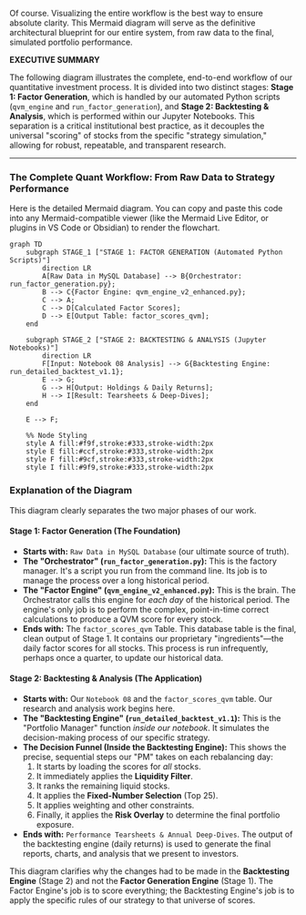 Of course. Visualizing the entire workflow is the best way to ensure absolute clarity. This Mermaid diagram will serve as the definitive architectural blueprint for our entire system, from raw data to the final, simulated portfolio performance.

**EXECUTIVE SUMMARY**

The following diagram illustrates the complete, end-to-end workflow of our quantitative investment process. It is divided into two distinct stages: **Stage 1: Factor Generation**, which is handled by our automated Python scripts (`qvm_engine` and `run_factor_generation`), and **Stage 2: Backtesting & Analysis**, which is performed within our Jupyter Notebooks. This separation is a critical institutional best practice, as it decouples the universal "scoring" of stocks from the specific "strategy simulation," allowing for robust, repeatable, and transparent research.

---

### The Complete Quant Workflow: From Raw Data to Strategy Performance

Here is the detailed Mermaid diagram. You can copy and paste this code into any Mermaid-compatible viewer (like the Mermaid Live Editor, or plugins in VS Code or Obsidian) to render the flowchart.

```mermaid
graph TD
    subgraph STAGE_1 ["STAGE 1: FACTOR GENERATION (Automated Python Scripts)"]
        direction LR
        A[Raw Data in MySQL Database] --> B{Orchestrator: run_factor_generation.py};
        B --> C{Factor Engine: qvm_engine_v2_enhanced.py};
        C --> A;
        C --> D[Calculated Factor Scores];
        D --> E[Output Table: factor_scores_qvm];
    end

    subgraph STAGE_2 ["STAGE 2: BACKTESTING & ANALYSIS (Jupyter Notebooks)"]
        direction LR
        F[Input: Notebook 08 Analysis] --> G{Backtesting Engine: run_detailed_backtest_v1.1};
        E --> G;
        G --> H[Output: Holdings & Daily Returns];
        H --> I[Result: Tearsheets & Deep-Dives];
    end

    E --> F;

    %% Node Styling
    style A fill:#f9f,stroke:#333,stroke-width:2px
    style E fill:#ccf,stroke:#333,stroke-width:2px
    style F fill:#9cf,stroke:#333,stroke-width:2px
    style I fill:#9f9,stroke:#333,stroke-width:2px
```


### Explanation of the Diagram

This diagram clearly separates the two major phases of our work.

#### **Stage 1: Factor Generation (The Foundation)**

*   **Starts with:** `Raw Data in MySQL Database` (our ultimate source of truth).
*   **The "Orchestrator" (`run_factor_generation.py`):** This is the factory manager. It's a script you run from the command line. Its job is to manage the process over a long historical period.
*   **The "Factor Engine" (`qvm_engine_v2_enhanced.py`):** This is the brain. The Orchestrator calls this engine for *each day* of the historical period. The engine's only job is to perform the complex, point-in-time correct calculations to produce a QVM score for every stock.
*   **Ends with:** The `factor_scores_qvm` Table. This database table is the final, clean output of Stage 1. It contains our proprietary "ingredients"—the daily factor scores for all stocks. This process is run infrequently, perhaps once a quarter, to update our historical data.

#### **Stage 2: Backtesting & Analysis (The Application)**

*   **Starts with:** Our `Notebook 08` and the `factor_scores_qvm` table. Our research and analysis work begins here.
*   **The "Backtesting Engine" (`run_detailed_backtest_v1.1`):** This is the "Portfolio Manager" function *inside our notebook*. It simulates the decision-making process of our specific strategy.
*   **The Decision Funnel (Inside the Backtesting Engine):** This shows the precise, sequential steps our "PM" takes on each rebalancing day:
    1.  It starts by loading the scores for *all* stocks.
    2.  It immediately applies the **Liquidity Filter**.
    3.  It ranks the remaining liquid stocks.
    4.  It applies the **Fixed-Number Selection** (Top 25).
    5.  It applies weighting and other constraints.
    6.  Finally, it applies the **Risk Overlay** to determine the final portfolio exposure.
*   **Ends with:** `Performance Tearsheets & Annual Deep-Dives`. The output of the backtesting engine (daily returns) is used to generate the final reports, charts, and analysis that we present to investors.

This diagram clarifies why the changes had to be made in the **Backtesting Engine** (Stage 2) and not the **Factor Generation Engine** (Stage 1). The Factor Engine's job is to score everything; the Backtesting Engine's job is to apply the specific rules of our strategy to that universe of scores.
